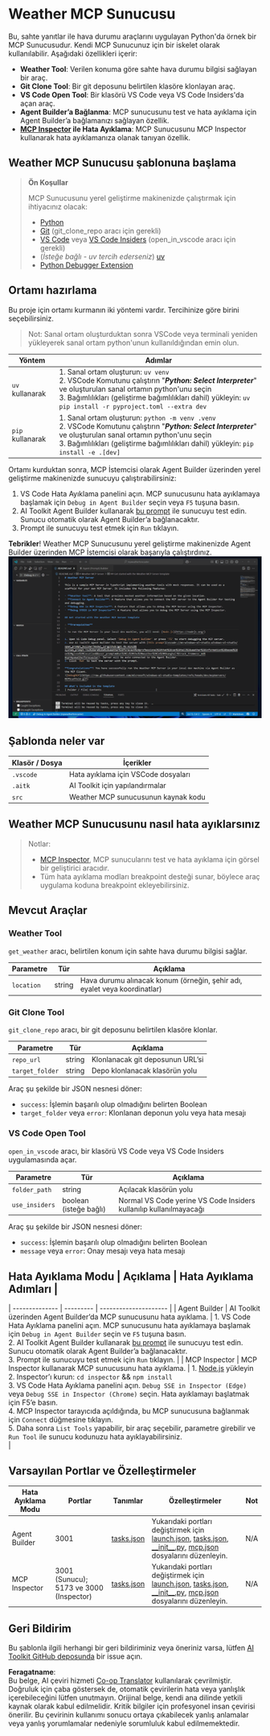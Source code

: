 <!--
CO_OP_TRANSLATOR_METADATA:
{
  "original_hash": "a3f252a62f059360855de5331a575898",
  "translation_date": "2025-06-10T07:10:14+00:00",
  "source_file": "10-StreamliningAIWorkflowsBuildingAnMCPServerWithAIToolkit/lab4/code/github_mcp_server/README.md",
  "language_code": "tr"
}
-->
# Weather MCP Sunucusu

Bu, sahte yanıtlar ile hava durumu araçlarını uygulayan Python'da örnek bir MCP Sunucusudur. Kendi MCP Sunucunuz için bir iskelet olarak kullanılabilir. Aşağıdaki özellikleri içerir:

- **Weather Tool**: Verilen konuma göre sahte hava durumu bilgisi sağlayan bir araç.
- **Git Clone Tool**: Bir git deposunu belirtilen klasöre klonlayan araç.
- **VS Code Open Tool**: Bir klasörü VS Code veya VS Code Insiders'da açan araç.
- **Agent Builder’a Bağlanma**: MCP sunucusunu test ve hata ayıklama için Agent Builder’a bağlamanızı sağlayan özellik.
- **[MCP Inspector](https://github.com/modelcontextprotocol/inspector) ile Hata Ayıklama**: MCP Sunucusunu MCP Inspector kullanarak hata ayıklamanıza olanak tanıyan özellik.

## Weather MCP Sunucusu şablonuna başlama

> **Ön Koşullar**
>
> MCP Sunucusunu yerel geliştirme makinenizde çalıştırmak için ihtiyacınız olacak:
>
> - [Python](https://www.python.org/)
> - [Git](https://git-scm.com/) (git_clone_repo aracı için gerekli)
> - [VS Code](https://code.visualstudio.com/) veya [VS Code Insiders](https://code.visualstudio.com/insiders/) (open_in_vscode aracı için gerekli)
> - (*İsteğe bağlı - uv tercih ederseniz*) [uv](https://github.com/astral-sh/uv)
> - [Python Debugger Extension](https://marketplace.visualstudio.com/items?itemName=ms-python.debugpy)

## Ortamı hazırlama

Bu proje için ortamı kurmanın iki yöntemi vardır. Tercihinize göre birini seçebilirsiniz.

> Not: Sanal ortam oluşturduktan sonra VSCode veya terminali yeniden yükleyerek sanal ortam python'unun kullanıldığından emin olun.

| Yöntem | Adımlar |
| -------- | ----- |
| `uv` kullanarak | 1. Sanal ortam oluşturun: `uv venv` <br>2. VSCode Komutunu çalıştırın "***Python: Select Interpreter***" ve oluşturulan sanal ortamın python'unu seçin <br>3. Bağımlılıkları (geliştirme bağımlılıkları dahil) yükleyin: `uv pip install -r pyproject.toml --extra dev` |
| `pip` kullanarak | 1. Sanal ortam oluşturun: `python -m venv .venv` <br>2. VSCode Komutunu çalıştırın "***Python: Select Interpreter***" ve oluşturulan sanal ortamın python'unu seçin<br>3. Bağımlılıkları (geliştirme bağımlılıkları dahil) yükleyin: `pip install -e .[dev]` | 

Ortamı kurduktan sonra, MCP İstemcisi olarak Agent Builder üzerinden yerel geliştirme makinenizde sunucuyu çalıştırabilirsiniz:
1. VS Code Hata Ayıklama panelini açın. MCP sunucusunu hata ayıklamaya başlamak için `Debug in Agent Builder` seçin veya `F5` tuşuna basın.
2. AI Toolkit Agent Builder kullanarak [bu prompt](../../../../../../../../../../../open_prompt_builder) ile sunucuyu test edin. Sunucu otomatik olarak Agent Builder’a bağlanacaktır.
3. Prompt ile sunucuyu test etmek için `Run` tıklayın.

**Tebrikler**! Weather MCP Sunucusunu yerel geliştirme makinenizde Agent Builder üzerinden MCP İstemcisi olarak başarıyla çalıştırdınız.
![DebugMCP](https://raw.githubusercontent.com/microsoft/windows-ai-studio-templates/refs/heads/dev/mcpServers/mcp_debug.gif)

## Şablonda neler var

| Klasör / Dosya | İçerikler                                   |
| -------------- | ------------------------------------------ |
| `.vscode`    | Hata ayıklama için VSCode dosyaları          |
| `.aitk`      | AI Toolkit için yapılandırmalar               |
| `src`        | Weather MCP sunucusunun kaynak kodu            |

## Weather MCP Sunucusunu nasıl hata ayıklarsınız

> Notlar:
> - [MCP Inspector](https://github.com/modelcontextprotocol/inspector), MCP sunucularını test ve hata ayıklama için görsel bir geliştirici aracıdır.
> - Tüm hata ayıklama modları breakpoint desteği sunar, böylece araç uygulama koduna breakpoint ekleyebilirsiniz.

## Mevcut Araçlar

### Weather Tool
`get_weather` aracı, belirtilen konum için sahte hava durumu bilgisi sağlar.

| Parametre | Tür | Açıklama |
| --------- | --- | -------- |
| `location` | string | Hava durumu alınacak konum (örneğin, şehir adı, eyalet veya koordinatlar) |

### Git Clone Tool
`git_clone_repo` aracı, bir git deposunu belirtilen klasöre klonlar.

| Parametre | Tür | Açıklama |
| --------- | --- | -------- |
| `repo_url` | string | Klonlanacak git deposunun URL’si |
| `target_folder` | string | Depo klonlanacak klasörün yolu |

Araç şu şekilde bir JSON nesnesi döner:
- `success`: İşlemin başarılı olup olmadığını belirten Boolean
- `target_folder` veya `error`: Klonlanan deponun yolu veya hata mesajı

### VS Code Open Tool
`open_in_vscode` aracı, bir klasörü VS Code veya VS Code Insiders uygulamasında açar.

| Parametre | Tür | Açıklama |
| --------- | --- | -------- |
| `folder_path` | string | Açılacak klasörün yolu |
| `use_insiders` | boolean (isteğe bağlı) | Normal VS Code yerine VS Code Insiders kullanılıp kullanılmayacağı |

Araç şu şekilde bir JSON nesnesi döner:
- `success`: İşlemin başarılı olup olmadığını belirten Boolean
- `message` veya `error`: Onay mesajı veya hata mesajı

## Hata Ayıklama Modu | Açıklama | Hata Ayıklama Adımları |
| -------------- | --------- | --------------------- |
| Agent Builder | AI Toolkit üzerinden Agent Builder’da MCP sunucusunu hata ayıklama. | 1. VS Code Hata Ayıklama panelini açın. MCP sunucusunu hata ayıklamaya başlamak için `Debug in Agent Builder` seçin ve `F5` tuşuna basın.<br>2. AI Toolkit Agent Builder kullanarak [bu prompt](../../../../../../../../../../../open_prompt_builder) ile sunucuyu test edin. Sunucu otomatik olarak Agent Builder’a bağlanacaktır.<br>3. Prompt ile sunucuyu test etmek için `Run` tıklayın. |
| MCP Inspector | MCP Inspector kullanarak MCP sunucusunu hata ayıklama. | 1. [Node.js](https://nodejs.org/) yükleyin<br> 2. Inspector’ı kurun: `cd inspector` && `npm install` <br> 3. VS Code Hata Ayıklama panelini açın. `Debug SSE in Inspector (Edge)` veya `Debug SSE in Inspector (Chrome)` seçin. Hata ayıklamayı başlatmak için F5’e basın.<br> 4. MCP Inspector tarayıcıda açıldığında, bu MCP sunucusuna bağlanmak için `Connect` düğmesine tıklayın.<br> 5. Daha sonra `List Tools` yapabilir, bir araç seçebilir, parametre girebilir ve `Run Tool` ile sunucu kodunuzu hata ayıklayabilirsiniz.<br> |

## Varsayılan Portlar ve Özelleştirmeler

| Hata Ayıklama Modu | Portlar | Tanımlar | Özelleştirmeler | Not |
| ------------------ | ------- | -------- | --------------- | --- |
| Agent Builder | 3001 | [tasks.json](../../../../../../10-StreamliningAIWorkflowsBuildingAnMCPServerWithAIToolkit/lab4/code/github_mcp_server/.vscode/tasks.json) | Yukarıdaki portları değiştirmek için [launch.json](../../../../../../10-StreamliningAIWorkflowsBuildingAnMCPServerWithAIToolkit/lab4/code/github_mcp_server/.vscode/launch.json), [tasks.json](../../../../../../10-StreamliningAIWorkflowsBuildingAnMCPServerWithAIToolkit/lab4/code/github_mcp_server/.vscode/tasks.json), [\_\_init\_\_.py](../../../../../../10-StreamliningAIWorkflowsBuildingAnMCPServerWithAIToolkit/lab4/code/github_mcp_server/src/__init__.py), [mcp.json](../../../../../../10-StreamliningAIWorkflowsBuildingAnMCPServerWithAIToolkit/lab4/code/github_mcp_server/.aitk/mcp.json) dosyalarını düzenleyin. | N/A |
| MCP Inspector | 3001 (Sunucu); 5173 ve 3000 (Inspector) | [tasks.json](../../../../../../10-StreamliningAIWorkflowsBuildingAnMCPServerWithAIToolkit/lab4/code/github_mcp_server/.vscode/tasks.json) | Yukarıdaki portları değiştirmek için [launch.json](../../../../../../10-StreamliningAIWorkflowsBuildingAnMCPServerWithAIToolkit/lab4/code/github_mcp_server/.vscode/launch.json), [tasks.json](../../../../../../10-StreamliningAIWorkflowsBuildingAnMCPServerWithAIToolkit/lab4/code/github_mcp_server/.vscode/tasks.json), [\_\_init\_\_.py](../../../../../../10-StreamliningAIWorkflowsBuildingAnMCPServerWithAIToolkit/lab4/code/github_mcp_server/src/__init__.py), [mcp.json](../../../../../../10-StreamliningAIWorkflowsBuildingAnMCPServerWithAIToolkit/lab4/code/github_mcp_server/.aitk/mcp.json) dosyalarını düzenleyin. | N/A |

## Geri Bildirim

Bu şablonla ilgili herhangi bir geri bildiriminiz veya öneriniz varsa, lütfen [AI Toolkit GitHub deposunda](https://github.com/microsoft/vscode-ai-toolkit/issues) bir issue açın.

**Feragatname**:  
Bu belge, AI çeviri hizmeti [Co-op Translator](https://github.com/Azure/co-op-translator) kullanılarak çevrilmiştir. Doğruluk için çaba göstersek de, otomatik çevirilerin hata veya yanlışlık içerebileceğini lütfen unutmayın. Orijinal belge, kendi ana dilinde yetkili kaynak olarak kabul edilmelidir. Kritik bilgiler için profesyonel insan çevirisi önerilir. Bu çevirinin kullanımı sonucu ortaya çıkabilecek yanlış anlamalar veya yanlış yorumlamalar nedeniyle sorumluluk kabul edilmemektedir.